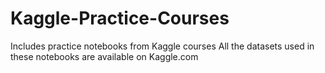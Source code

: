 # Kaggle-Practice-Courses
Includes practice notebooks from Kaggle courses
All the datasets used in these notebooks are available on Kaggle.com

